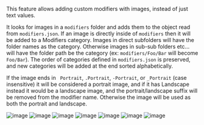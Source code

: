 This feature allows adding custom modifiers with images, instead of just text values.

It looks for images in a `modifiers` folder and adds them to the object read from `modifiers.json`.  If an image is directly inside of `modifiers` then it will be added to a Modifiers category. Images in direct subfolders will have the folder names as the category. Otherwise images in sub-sub folders etc... will have the folder path be the category (ex: `modifiers/Foo/Bar` will become `Foo/Bar`). The order of categories defined in `modifiers.json` is preserved, and new categories will be added at the end sorted alphabetically.

If the image ends in ` Portrait`, `.Portrait`, `-Portrait`, or `_Portrait` (case insensitive) it will be considered a portrait image, and if it has Landscape instead it would be a landscape image, and the portrait/landscape suffix will be removed from the modifier name. Otherwise the image will be used as both the portrait and landscape.

![image](https://user-images.githubusercontent.com/8977984/219980954-c2b350ab-c3d1-45dc-b6a6-7d04af5b8693.png)
![image](https://user-images.githubusercontent.com/8977984/219980980-df896285-0229-4516-9c71-31d91cde41c6.png)
![image](https://user-images.githubusercontent.com/8977984/219980995-1095b386-bbf0-47a9-8ba6-d18140684c32.png)
![image](https://user-images.githubusercontent.com/8977984/219981075-90f2c758-c136-4901-a040-638c23440f0f.png)
![image](https://user-images.githubusercontent.com/8977984/219981125-02bf603a-d1b1-400c-bc0a-9f8f10b5c3ea.png)
![image](https://user-images.githubusercontent.com/8977984/219981180-f8fef917-94bc-4750-9eb4-9cf2c3618031.png)
![image](https://user-images.githubusercontent.com/8977984/219981157-3e61b812-a362-4bc8-b9eb-72530b60bd05.png)